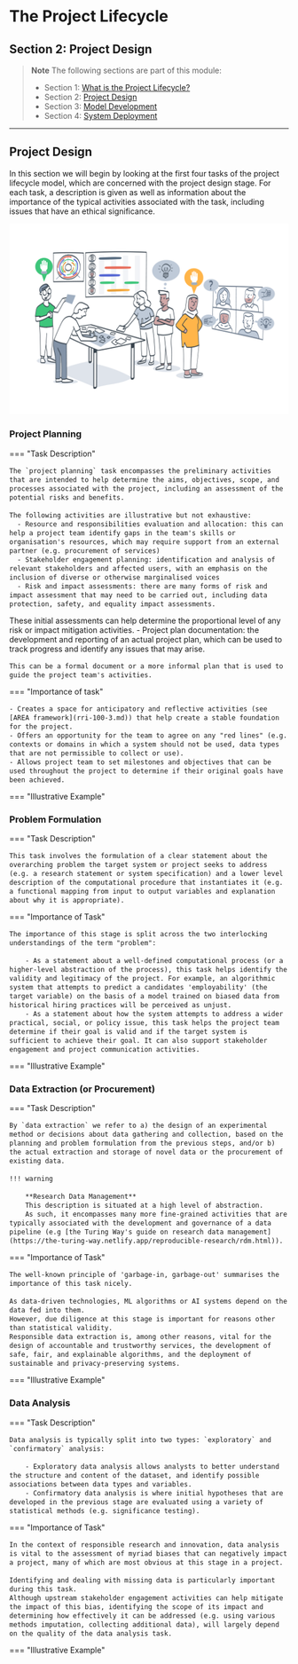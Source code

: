 # The Project Lifecycle 
## Section 2: Project Design

> **Note**
> The following sections are part of this module:
>
> - Section 1: [What is the Project Lifecycle?](rri-101-1.md)
> - Section 2: [Project Design](rri-101-2.md)
> - Section 3: [Model Development](rri-101-3.md)
> - Section 4: [System Deployment](rri-101-4.md)

---

## Project Design

In this section we will begin by looking at the first four tasks of the project lifecycle model, which are concerned with the project design stage.
For each task, a description is given as well as information about the importance of the typical activities associated with the task, including issues that have an ethical significance.

![An illustration of the first over-arching task of the project lifecycle model: project design](https://raw.githubusercontent.com/alan-turing-institute/turing-commons/main/docs/assets/images/illustrations/project-design.png)
<!-- The illustration will be visible once gallery branch is merged to main -->

### Project Planning
 <!-- Add project planning image to repo and paste here--> 
 
=== "Task Description"

    The `project planning` task encompasses the preliminary activities that are intended to help determine the aims, objectives, scope, and processes associated with the project, including an assessment of the potential risks and benefits.

    The following activities are illustrative but not exhaustive:
      - Resource and responsibilities evaluation and allocation: this can help a project team identify gaps in the team's skills or organisation's resources, which may require support from an external partner (e.g. procurement of services)
      - Stakeholder engagement planning: identification and analysis of relevant stakeholders and affected users, with an emphasis on the inclusion of diverse or otherwise marginalised voices
      - Risk and impact assessments: there are many forms of risk and impact assessment that may need to be carried out, including data protection, safety, and equality impact assessments.
These initial assessments can help determine the proportional level of any risk or impact mitigation activities.
      - Project plan documentation: the development and reporting of an actual project plan, which can be used to track progress and identify any issues that may arise.
    
    This can be a formal document or a more informal plan that is used to guide the project team's activities.
    
=== "Importance of task"

    - Creates a space for anticipatory and reflective activities (see [AREA framework](rri-100-3.md)) that help create a stable foundation for the project.
    - Offers an opportunity for the team to agree on any "red lines" (e.g. contexts or domains in which a system should not be used, data types that are not permissible to collect or use).
    - Allows project team to set milestones and objectives that can be used throughout the project to determine if their original goals have been achieved.

=== "Illustrative Example"

<!-- Insert case study partial -->

### Problem Formulation
 <!-- Add problem formulation image to repo and paste here--> 
=== "Task Description"

    This task involves the formulation of a clear statement about the overarching problem the target system or project seeks to address (e.g. a research statement or system specification) and a lower level description of the computational procedure that instantiates it (e.g. a functional mapping from input to output variables and explanation about why it is appropriate).


=== "Importance of Task"

    The importance of this stage is split across the two interlocking understandings of the term "problem":

        - As a statement about a well-defined computational process (or a higher-level abstraction of the process), this task helps identify the validity and legitimacy of the project. For example, an algorithmic system that attempts to predict a candidates 'employability' (the target variable) on the basis of a model trained on biased data from historical hiring practices will be perceived as unjust.
        - As a statement about how the system attempts to address a wider practical, social, or policy issue, this task helps the project team determine if their goal is valid and if the target system is sufficient to achieve their goal. It can also support stakeholder engagement and project communication activities.

=== "Illustrative Example"

<!-- Insert case study partial -->
### Data Extraction (or Procurement)
 <!-- Add data extraction image to repo and paste here--> 
=== "Task Description"

    By `data extraction` we refer to a) the design of an experimental method or decisions about data gathering and collection, based on the planning and problem formulation from the previous steps, and/or b) the actual extraction and storage of novel data or the procurement of existing data.

    !!! warning

        **Research Data Management**
        This description is situated at a high level of abstraction. 
        As such, it encompasses many more fine-grained activities that are typically associated with the development and governance of a data pipeline (e.g [the Turing Way's guide on research data management](https://the-turing-way.netlify.app/reproducible-research/rdm.html)).

=== "Importance of Task"

    The well-known principle of 'garbage-in, garbage-out' summarises the importance of this task nicely.

    As data-driven technologies, ML algorithms or AI systems depend on the data fed into them. 
    However, due diligence at this stage is important for reasons other than statistical validity. 
    Responsible data extraction is, among other reasons, vital for the design of accountable and trustworthy services, the development of safe, fair, and explainable algorithms, and the deployment of sustainable and privacy-preserving systems.

=== "Illustrative Example"

<!-- Insert case study partial -->

### Data Analysis
 <!-- Add data analysis image to repo and paste here--> 
 
=== "Task Description"

    Data analysis is typically split into two types: `exploratory` and `confirmatory` analysis:

        - Exploratory data analysis allows analysts to better understand the structure and content of the dataset, and identify possible associations between data types and variables.
        - Confirmatory data analysis is where initial hypotheses that are developed in the previous stage are evaluated using a variety of statistical methods (e.g. significance testing).

=== "Importance of Task"

    In the context of responsible research and innovation, data analysis is vital to the assessment of myriad biases that can negatively impact a project, many of which are most obvious at this stage in a project.

    Identifying and dealing with missing data is particularly important during this task. 
    Although upstream stakeholder engagement activities can help mitigate the impact of this bias, identifying the scope of its impact and determining how effectively it can be addressed (e.g. using various methods imputation, collecting additional data), will largely depend on the quality of the data analysis task.

=== "Illustrative Example"

<!-- Insert case study partial -->
